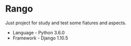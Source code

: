 # Rango

Just project for study and test some fiatures and aspects.</br>
<ul>
<li>Language - Python 3.6.0 </li>
<li>Framework - Django 1.10.5 </li>
</ul>
